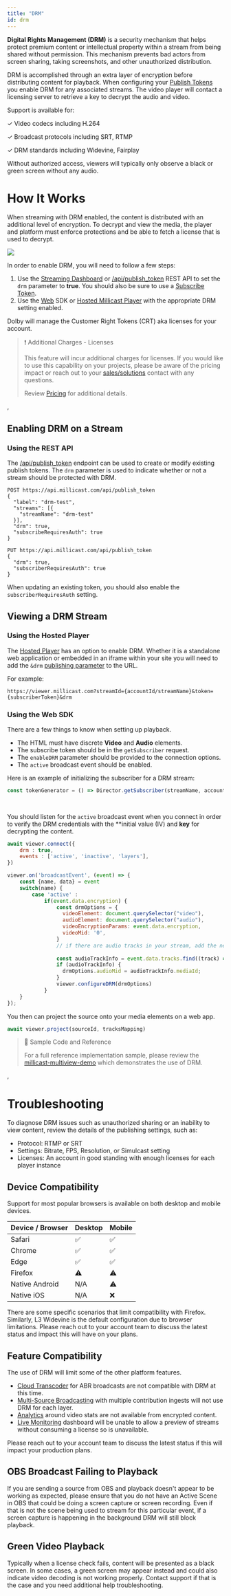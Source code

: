 ```yaml
---
title: "DRM"
id: drm
---
```

**Digital Rights Management (DRM)** is a security mechanism that helps protect premium content or intellectual property within a stream from being shared without permission. This mechanism prevents bad actors from screen sharing, taking screenshots, and other unauthorized distribution.

DRM is accomplished through an extra layer of encryption before distributing content for playback. When configuring your [Publish Tokens](/millicast/streaming-dashboard/managing-your-tokens.md) you enable DRM for any associated streams. The video player will contact a licensing server to retrieve a key to decrypt the audio and video. 

Support is available for:

✓ Video codecs including H.264

✓ Broadcast protocols including SRT, RTMP

✓ DRM standards including Widevine, Fairplay

Without authorized access, viewers will typically only observe a black or green screen without any audio.

<CalloutPremiumFeature />

# How It Works

When streaming with DRM enabled, the content is distributed with an additional level of encryption. To decrypt and view the media, the player and platform must enforce protections and be able to fetch a license that is used to decrypt.

![](https://files.readme.io/9fa71d5693c8953b167e73d4ce9ff8cab0275b3b54744eed0373c0128dfc37df-image.png)

In order to enable DRM, you will need to follow a few steps:

1. Use the [Streaming Dashboard](/millicast/streaming-dashboard/index.md) or [/api/publish_token](ref:publish-tokens) REST API to set the `drm` parameter to **true**. You should also be sure to use a [Subscribe Token](/millicast/streaming-dashboard/subscribe-tokens.md).
2. Use the [Web](/millicast/client-sdks/web.md) SDK or [Hosted Millicast Player](/millicast/playback/hosted-viewer.md) with the appropriate DRM setting enabled.

Dolby will manage the Customer Right Tokens (CRT) aka licenses for your account.

> ❗️ Additional Charges - Licenses
> 
> This feature will incur additional charges for licenses. If you would like to use this capability on your projects, please be aware of the pricing impact or reach out to your [sales/solutions](https://dolby.io/contact/) contact with any questions.
> 
> Review [Pricing](https://dolby.io/pricing/) for additional details.

, 

## Enabling DRM on a Stream

### Using the REST API

The [/api/publish_token](ref:publish-tokens) endpoint can be used to create or modify existing publish tokens. The `drm` parameter is used to indicate whether or not a stream should be protected with DRM.

```curl Create New Token with DRM
POST https://api.millicast.com/api/publish_token
{
  "label": "drm-test",
  "streams": [{
    "streamName": "drm-test"
  }],
  "drm": true,
  "subscribeRequiresAuth": true
}
```
```curl Update Token with DRM
PUT https://api.millicast.com/api/publish_token
{
  "drm": true,
  "subscriberRequiresAuth": true
}
```

When updating an existing token, you should also enable the `subscriberRequiresAuth` setting.

<GettingStartedRESTAPI />

## Viewing a DRM Stream

### Using the Hosted Player

The [Hosted Player](/millicast/playback/hosted-viewer.md) has an option to enable DRM. Whether it is a standalone web application or embedded in an iframe within your site you will need to add the `&drm` [publishing parameter](/millicast/broadcast/broadcast-parameters.md) to the URL.

For example:

```
https://viewer.millicast.com?streamId={accountId/streamName}&token={subscriberToken}&drm
```

### Using the Web SDK

There are a few things to know when setting up playback.

- The HTML must have discrete **Video** and **Audio** elements.
- The subscribe token should be in the `getSubscriber` request.
- The `enableDRM` parameter should be provided to the connection options.
- The `active` broadcast event should be enabled.

Here is an example of initializing the subscriber for a DRM stream:

```javascript
const tokenGenerator = () => Director.getSubscriber(streamName, accountId,subscriberToken, enableDRM);
 
 

```

You should listen for the `active` broadcast event when you connect in order to verify the DRM credentials with the **initial value (IV) and **key** for decrypting the content.

```javascript
await viewer.connect({
    drm : true,
    events : ['active', 'inactive', 'layers'],
})

viewer.on('broadcastEvent', (event) => {
    const {name, data} = event
    switch(name) {
        case 'active' :
            if(event.data.encryption) {
                const drmOptions = {
                  videoElement: document.querySelector("video"),
                  audioElement: document.querySelector("audio"),
                  videoEncryptionParams: event.data.encryption,
                  videoMid: '0',                 
                }
                // if there are audio tracks in your stream, add the next two lines
 
                const audioTrackInfo = event.data.tracks.find((track) => track.type === 'audio')
                if (audioTrackInfo) {
                  drmOptions.audioMid = audioTrackInfo.mediaId;
                }
                viewer.configureDRM(drmOptions)
            }
    }
});
```

You then can project the source onto your media elements on a web app.

```javascript
await viewer.project(sourceId, tracksMapping)

```

> 📘 Sample Code and Reference
> 
> For a full reference implementation sample, please review the [millicast-multiview-demo](https://github.com/millicast/millicast-sdk/blob/main/packages/millicast-multiview-demo/src/multiviewer.js)  which demonstrates the use of DRM.

, 

# Troubleshooting

To diagnose DRM issues such as unauthorized sharing or an inability to view content, review the details of the publishing settings, such as:

- Protocol: RTMP or SRT
- Settings: Bitrate, FPS, Resolution, or Simulcast setting
- Licenses: An account in good standing with enough licenses for each player instance

## Device Compatibility

Support for most popular browsers is available on both desktop and mobile devices.

| Device / Browser | Desktop | Mobile |
| :--------------- | :------ | :----- |
| Safari           | ✅       | ✅      |
| Chrome           | ✅       | ✅      |
| Edge             | ✅       | ✅      |
| Firefox          | ⚠️      | ⚠️     |
| Native Android   | N/A     | ⚠️     |
| Native iOS       | N/A     | ❌      |

There are some specific scenarios that limit compatibility with Firefox. Similarly, L3 Widevine is the default configuration due to browser limitations. Please reach out to your account team to discuss the latest status and impact this will have on your plans.

## Feature Compatibility

The use of DRM will limit some of the other platform features.

- [Cloud Transcoder](/millicast/distribution/cloud-transcoder.md) for ABR broadcasts are not compatible with DRM at this time.
- [Multi-Source Broadcasting](/millicast/broadcast/multi-source-broadcasting.md) with multiple contribution ingests will not use DRM for each layer.
- [Analytics](/millicast/analytics/index.md) around video stats are not available from encrypted content.
- [Live Monitoring](/millicast/streaming-dashboard/live-monitoring.md) dashboard will be unable to allow a preview of streams without consuming a license so is unavailable.

Please reach out to your account team to discuss the latest status if this will impact your production plans.

## OBS Broadcast Failing to Playback

If you are sending a source from OBS and playback doesn't appear to be working as expected, please ensure that you do not have an Active Scene in OBS that could be doing a screen capture or screen recording. Even if that is not the scene being used to stream for this particular event, if a screen capture is happening in the background DRM will still block playback.

## Green Video Playback

Typically when a license check fails, content will be presented as a black screen. In some cases, a green screen may appear instead and could also indicate video decoding is not working properly. Contact support if that is the case and you need additional help troubleshooting.
